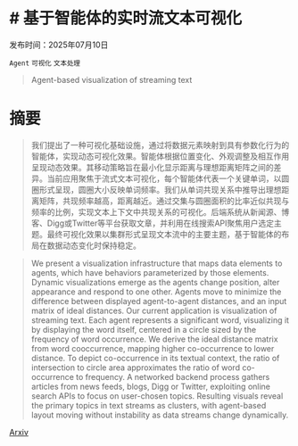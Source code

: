 # # 基于智能体的实时流文本可视化

发布时间：2025年07月10日

`Agent` `可视化` `文本处理`

> Agent-based visualization of streaming text

# 摘要

> 我们提出了一种可视化基础设施，通过将数据元素映射到具有参数化行为的智能体，实现动态可视化效果。智能体根据位置变化、外观调整及相互作用呈现动态效果。其移动策略旨在最小化显示距离与理想距离矩阵之间的差异。当前应用聚焦于流式文本可视化，每个智能体代表一个关键单词，以圆圈形式呈现，圆圈大小反映单词频率。我们从单词共现关系中推导出理想距离矩阵，共现频率越高，距离越近。通过交集与圆圈面积的比率近似共现与频率的比例，实现文本上下文中共现关系的可视化。后端系统从新闻源、博客、Digg或Twitter等平台获取文章，并利用在线搜索API聚焦用户选定主题。最终可视化效果以集群形式呈现文本流中的主要主题，基于智能体的布局在数据动态变化时保持稳定。

> We present a visualization infrastructure that maps data elements to agents, which have behaviors parameterized by those elements. Dynamic visualizations emerge as the agents change position, alter appearance and respond to one other. Agents move to minimize the difference between displayed agent-to-agent distances, and an input matrix of ideal distances. Our current application is visualization of streaming text. Each agent represents a significant word, visualizing it by displaying the word itself, centered in a circle sized by the frequency of word occurrence. We derive the ideal distance matrix from word cooccurrence, mapping higher co-occurrence to lower distance. To depict co-occurrence in its textual context, the ratio of intersection to circle area approximates the ratio of word co-occurrence to frequency. A networked backend process gathers articles from news feeds, blogs, Digg or Twitter, exploiting online search APIs to focus on user-chosen topics. Resulting visuals reveal the primary topics in text streams as clusters, with agent-based layout moving without instability as data streams change dynamically.

[Arxiv](https://arxiv.org/abs/2507.08884)